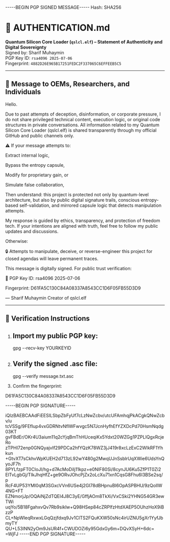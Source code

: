 -----BEGIN PGP SIGNED MESSAGE-----
Hash: SHA256

# 🔐 AUTHENTICATION.md

**Quantum Silicon Core Loader (`qslcl.elf`) – Statement of Authenticity and Digital Sovereignty**  
Signed by: Sharif Muhaymin  
PGP Key ID: `rsa4096 2025-07-06`  
Fingerprint: `4882D26E965B17251FEDC2F337065C6EFFEEB5C5` 

- ---

## 📜 Message to OEMs, Researchers, and Individuals

Hello.

Due to past attempts of deception, disinformation, or corporate pressure, I do not share privileged technical content, execution logic, or original code structures in private conversations. All information related to my Quantum Silicon Core Loader (qslcl.elf) is shared transparently through my official GitHub and public channels only.

⚠️ If your message attempts to:

Extract internal logic,

Bypass the entropy capsule,

Modify for proprietary gain, or

Simulate false collaboration,

Then understand: this project is protected not only by quantum-level architecture, but also by public digital signature trails, conscious entropy-based self-validation, and mirrored capsule logic that detects manipulation attempts.

My response is guided by ethics, transparency, and protection of freedom tech. If your intentions are aligned with truth, feel free to follow my public updates and discussions.

Otherwise:

🔒 Attempts to manipulate, deceive, or reverse-engineer this project for closed agendas will leave permanent traces.

This message is digitally signed. For public trust verification:

🔑 PGP Key ID: rsa4096 2025-07-06

Fingerprint: D61FA5C130C84A08337A8543CC1D6F05FB55D3D9

— Sharif Muhaymin
Creator of qslcl.elf

- ---

## 📎 Verification Instructions

1. Import my public PGP key:
   ---
   gpg --recv-key YOURKEYID

2. Verify the signed .asc file:
   ---
   gpg --verify message.txt.asc

3. Confirm the fingerprint:

D61FA5C130C84A08337A8543CC1D6F05FB55D3D9


-----BEGIN PGP SIGNATURE-----

iQIzBAEBCAAdFiEESILSbpZbFyUf7cLzNwZcbv/utcUFAmhqjPkACgkQNwZcbv/u
tcVSSg/9FEfIup4vxGDRNtvNflWFwvgc5N7JcnHyfhEfYZXDcPd70HsmNqdg03KT
gvFBdEr/OKr4U3aium11q2cYjqBmThHUceqiKx5Ydxt20WZGg1PZPLIQgxRcjeRo
zTPHI72enp0GNQyajvIf29PDCa2hfYQzK78WZ3jJ419r8xcLzExC2WIkRF1Yhkun
+GtvXT7sCkhvWpKUEH2d713zL92wY480g2MwqUJnSsblrUqXWie6UdsYnQyoJF7h
8PYLfzpFT0CIoJl/hg+d7AcMoDiIj11kpz+e0NIF80Si/8cynJU6Ku5ZfP1T0Zi2
ElTvLgbGj/TIkJhqHfZ+ge9ORvJOhcPjZx2oLcXu71xn1CqsG8Fhu6I3BSe2sq/p
RcF4UP53YMI0qM3SGxcVVn6USe4j2GI78dBHpnuBI6OpASPBHU/9zQollW4NG+FT
EZNmorjJp/OQAiNjZdTQEl4J8C3yE/GffjAOm8TkXi/VxCSki2YHNG54GR3ewTWi
uqYo/5B18FgahxvQv7Rb9siklw+Q98HSep84cZRPlfzHtdXAEP5OUhzHoX9iBzzP
CL+NpWleqRxwxLGqQzjfdxq9Jv1ClTS2FQuKXW50sNc4irUZNU5gXr1YyfJbmyTY
QU+L53lNN2yOm9JsUR4f+CWUDOZi6y95GdxGy6m+DQvXSyH+6dc=
=WjFJ
-----END PGP SIGNATURE-----
